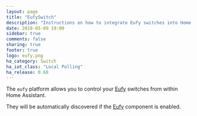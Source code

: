 ```yaml
---
layout: page
title: "EufySwitch"
description: "Instructions on how to integrate Eufy switches into Home Assistant."
date: 2018-05-09 19:00
sidebar: true
comments: false
sharing: true
footer: true
logo: eufy.png
ha_category: Switch
ha_iot_class: "Local Polling"
ha_release: 0.68
---
```


The `eufy` platform allows you to control your [Eufy](http://www.eufylife.com) switches from within Home Assistant.

They will be automatically discovered if the [Eufy](/components/eufy/) component is enabled.

